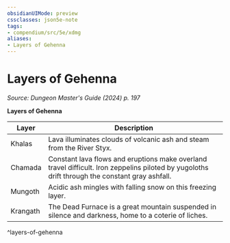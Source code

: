 ```yaml
---
obsidianUIMode: preview
cssclasses: json5e-note
tags:
- compendium/src/5e/xdmg
aliases:
- Layers of Gehenna
---
```

# Layers of Gehenna
*Source: Dungeon Master's Guide (2024) p. 197* 

**Layers of Gehenna**

| Layer | Description |
|-------|-------------|
| Khalas | Lava illuminates clouds of volcanic ash and steam from the River Styx. |
| Chamada | Constant lava flows and eruptions make overland travel difficult. Iron zeppelins piloted by yugoloths drift through the constant gray ashfall. |
| Mungoth | Acidic ash mingles with falling snow on this freezing layer. |
| Krangath | The Dead Furnace is a great mountain suspended in silence and darkness, home to a coterie of liches. |
^layers-of-gehenna